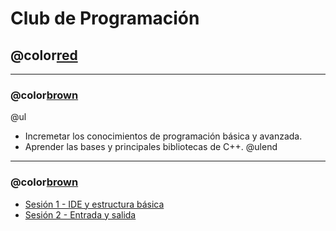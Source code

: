 # Club de Programación
## @color[red](Introducción)

---
### @color[brown](Objetivo)
@ul
- Incremetar los conocimientos de programación básica y avanzada.
- Aprender las bases y principales bibliotecas de C++.
@ulend

---
### @color[brown](Contenido)
- [Sesión 1 - IDE y estructura básica](https://gitpitch.com/isalasg/itszn/master?p=Cursos/001_ClubPrg/001_Sesion1)
- [Sesión 2 - Entrada y salida](https://gitpitch.com/isalasg/itszn/master?p=Cursos/001_ClubPrg/002_Sesion2)
